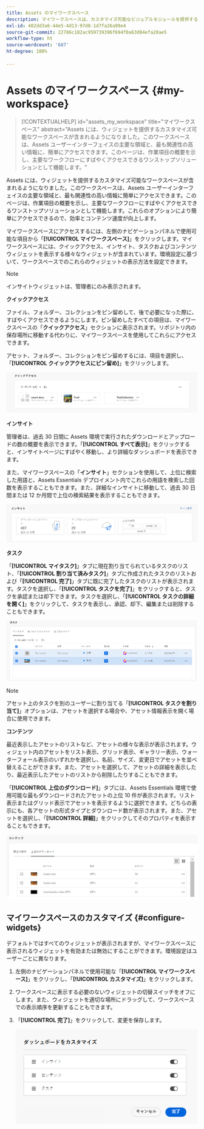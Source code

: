 ```yaml
---
title: Assets のマイワークスペース
description: マイワークスペースは、カスタマイズ可能なビジュアルモジュールを提供するページで、Assets ユーザーインターフェイスの主要な領域と、ユーザーに最も関連性の高い情報に簡単にアクセスできます。
exl-id: 402dd3a6-44e5-4d13-97d8-1d7fa26a99e4
source-git-commit: 22786c182ac959739396f694f0a63d84efa28ae5
workflow-type: ht
source-wordcount: '687'
ht-degree: 100%

---
```


# Assets のマイワークスペース {#my-workspace}

>[!CONTEXTUALHELP]
>id="assets_my_workspace"
>title="マイワークスペース"
>abstract="Assets には、ウィジェットを提供するカスタマイズ可能なワークスペースが含まれるようになりました。このワークスペースは、Assets ユーザーインターフェイスの主要な領域と、最も関連性の高い情報に、簡単にアクセスできます。このページは、作業項目の概要を示し、主要なワークフローにすばやくアクセスできるワンストップソリューションとして機能します。"

Assets には、ウィジェットを提供するカスタマイズ可能なワークスペースが含まれるようになりました。このワークスペースは、Assets ユーザーインターフェイスの主要な領域と、最も関連性の高い情報に簡単にアクセスできます。このページは、作業項目の概要を示し、主要なワークフローにすばやくアクセスできるワンストップソリューションとして機能します。これらのオプションにより簡単にアクセスできるので、効率とコンテンツ速度が向上します。

マイワークスペースにアクセスするには、左側のナビゲーションパネルで使用可能な項目から「**[!UICONTROL マイワークスペース]**」をクリックします。マイワークスペースには、クイックアクセス、インサイト、タスクおよびコンテンツウィジェットを表示する様々なウィジェットが含まれています。環境設定に基づいて、ワークスペースでのこれらのウィジェットの表示方法を設定できます。

>[!NOTE]
>
>インサイトウィジェットは、管理者にのみ表示されます。

<!--

**New features coming soon**

Highlights upcoming features for Assets.

![New features coming soon in Workspace](assets/new-features.png)

-->



**クイックアクセス**

ファイル、フォルダー、コレクションをピン留めして、後で必要になった際に、すばやくアクセスできるようにします。ピン留めしたすべての項目は、マイワークスペースの「**クイックアクセス**」セクションに表示されます。リポジトリ内の保存場所に移動する代わりに、マイワークスペースを使用してこれらにアクセスできます。

アセット、フォルダー、コレクションをピン留めするには、項目を選択し、「**[!UICONTROL クイックアクセスにピン留め]**」をクリックします。

![ワークスペースのタスク](assets/quick-access.png)

**インサイト**

管理者は、過去 30 日間に Assets 環境で実行されたダウンロードとアップロードの数の概要を表示できます。「**[!UICONTROL すべて表示]**」をクリックすると、インサイトページにすばやく移動し、より詳細なダッシュボードを表示できます。

また、マイワークスペースの「**インサイト**」セクションを使用して、上位に検索した用語と、Assets Essentials デプロイメント内でこれらの用語を検索した回数を表示することもできます。また、詳細なインサイトに移動して、過去 30 日間または 12 か月間で上位の検索結果を表示することもできます。

![ワークスペースのインサイト](assets/insights.png)

**タスク**

「**[!UICONTROL マイタスク]**」タブに現在割り当てられているタスクのリスト、「**[!UICONTROL 割り当て済みタスク]**」タブに作成されたタスクのリストおよび「**[!UICONTROL 完了]**」タブに既に完了したタスクのリストが表示されます。タスクを選択し、「**[!UICONTROL タスクを完了]**」をクリックすると、タスクを承認または却下できます。タスクを選択し、「**[!UICONTROL タスクの詳細を開く]**」をクリックして、タスクを表示し、承認、却下、編集または削除することもできます。

![ワークスペースのタスク](assets/tasks-workspace.png)

>[!NOTE]
>
> アセット上のタスクを別のユーザーに割り当てる「**[!UICONTROL タスクを割り当て]**」オプションは、アセットを選択する場合や、アセット情報表示を開く場合に使用できます。

**コンテンツ**

最近表示したアセットのリストなど、アセットの様々な表示が表示されます。ウィジェット内のアセットをリスト表示、グリッド表示、ギャラリー表示、ウォーターフォール表示のいずれかを選択し、名前、サイズ、変更日でアセットを並べ替えることができます。また、アセットを選択して、アセットの詳細を表示したり、最近表示したアセットのリストから削除したりすることもできます。

「**[!UICONTROL 上位のダウンロード]**」タブには、Assets Essentials 環境で使用可能な最もダウンロードされたアセットの上位 10 件が表示されます。リスト表示またはグリッド表示でアセットを表示するように選択できます。どちらの表示にも、各アセットの形式タイプとダウンロード数が表示されます。また、アセットを選択し、「**[!UICONTROL 詳細]**」をクリックしてそのプロパティを表示することもできます。

![ワークスペースのコンテンツウィジェット](assets/workspace-content.png)

## マイワークスペースのカスタマイズ {#configure-widgets}

デフォルトではすべてのウィジェットが表示されますが、マイワークスペースに表示されるウィジェットを有効または無効にすることができます。環境設定はユーザーごとに異なります。

1. 左側のナビゲーションパネルで使用可能な「**[!UICONTROL マイワークスペース]**」をクリックし、「**[!UICONTROL カスタマイズ]**」をクリックします。

1. ワークスペースに表示する必要のないウィジェットの切替スイッチをオフにします。また、ウィジェットを適切な場所にドラッグして、ワークスペースでの表示順序を更新することもできます。

1. 「**[!UICONTROL 完了]**」をクリックして、変更を保存します。

   ![ワークスペースのウィジェットのカスタマイズ](assets/customize-workspace.png)
